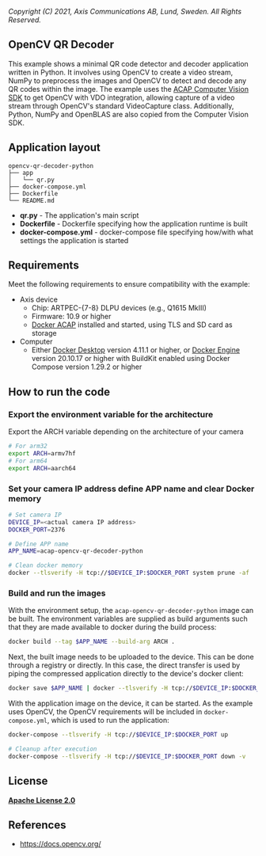 *Copyright (C) 2021, Axis Communications AB, Lund, Sweden. All Rights Reserved.*

## OpenCV QR Decoder

This example shows a minimal QR code detector and decoder application written in Python.
It involves using OpenCV to create a video stream, NumPy to preprocess
the images and OpenCV to detect and decode any QR codes within the image. The example uses the
[ACAP Computer Vision SDK](https://github.com/AxisCommunications/acap-computer-vision-sdk) to get
OpenCV with VDO integration, allowing capture of a video stream through OpenCV's standard
VideoCapture class. Additionally, Python, NumPy and OpenBLAS are also copied
from the Computer Vision SDK.

## Application layout

```text
opencv-qr-decoder-python
├── app
│   └── qr.py
├── docker-compose.yml
├── Dockerfile
└── README.md
```

* **qr.py**              - The application's main script
* **Dockerfile**         - Dockerfile specifying how the application runtime is built
* **docker-compose.yml** - docker-compose file specifying how/with what settings the application is started

## Requirements

Meet the following requirements to ensure compatibility with the example:

* Axis device
  * Chip: ARTPEC-{7-8} DLPU devices (e.g., Q1615 MkIII)
  * Firmware: 10.9 or higher
  * [Docker ACAP](https://github.com/AxisCommunications/docker-acap) installed and started, using TLS and SD card as storage
* Computer
  * Either [Docker Desktop](https://docs.docker.com/desktop/) version 4.11.1 or higher, or [Docker Engine](https://docs.docker.com/engine/) version 20.10.17 or higher with BuildKit enabled using Docker Compose version 1.29.2 or higher

## How to run the code

### Export the environment variable for the architecture

Export the ARCH variable depending on the architecture of your camera

```sh
# For arm32
export ARCH=armv7hf
# For arm64
export ARCH=aarch64
```

### Set your camera IP address define APP name and clear Docker memory

```sh
# Set camera IP
DEVICE_IP=<actual camera IP address>
DOCKER_PORT=2376

# Define APP name
APP_NAME=acap-opencv-qr-decoder-python

# Clean docker memory
docker --tlsverify -H tcp://$DEVICE_IP:$DOCKER_PORT system prune -af
```

### Build and run the images

With the environment setup, the `acap-opencv-qr-decoder-python` image can be built. The environment variables are supplied as build arguments such that they are made available to docker during the build process:

```sh
docker build --tag $APP_NAME --build-arg ARCH .
```

Next, the built image needs to be uploaded to the device. This can be done through a registry or directly. In this case, the direct transfer is used by piping the compressed application directly to the device's docker client:

```sh
docker save $APP_NAME | docker --tlsverify -H tcp://$DEVICE_IP:$DOCKER_PORT load
```

With the application image on the device, it can be started. As the example uses OpenCV, the OpenCV requirements will be included in `docker-compose.yml`, which is used to run the application:

```sh
docker-compose --tlsverify -H tcp://$DEVICE_IP:$DOCKER_PORT up

# Cleanup after execution
docker-compose --tlsverify -H tcp://$DEVICE_IP:$DOCKER_PORT down -v
```

## License

**[Apache License 2.0](../LICENSE)**

## References

* https://docs.opencv.org/
